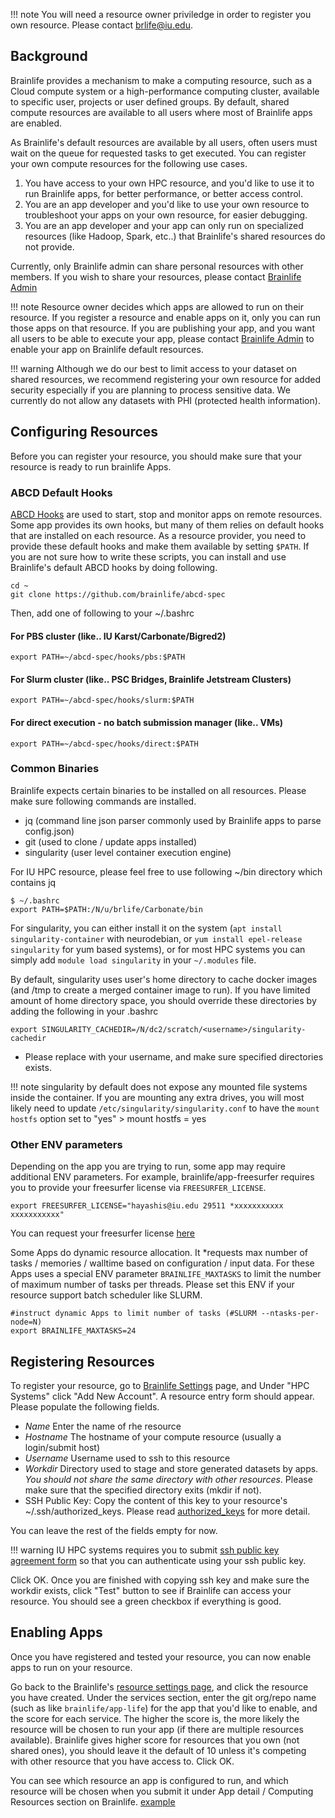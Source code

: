 !!! note
    You will need a resource owner priviledge in order to register you own resource. Please contact brlife@iu.edu.

## Background

Brainlife provides a mechanism to make a computing resource, such as a Cloud compute system or a high-performance computing cluster, available to specific user, projects or user defined groups. By default, shared compute resources are available to all users where most of Brainlife apps are enabled. 

As Brainlife's default resources are available by all users, often users must wait on the queue for requested tasks to get executed. You can register your own compute resources for the following use cases.

1. You have access to your own HPC resource, and you'd like to use it to run Brainlife apps, for better performance, or better access control.
2. You are an app developer and you'd like to use your own resource to troubleshoot your apps on your own resource, for easier debugging.
3. You are an app developer and your app can only run on specialized resources (like Hadoop, Spark, etc..) that Brainlife's shared resources do not provide.

Currently, only Brainlife admin can share personal resources with other members. If you wish to share your resources, please contact [Brainlife Admin](mailto:brlife@iu.edu)

!!! note
	Resource owner decides which apps are allowed to run on their resource. If you register a resource and enable apps on it, only you can run those apps on that resource. If you are publishing your app, and you want all users to be able to execute your app, please contact [Brainlife Admin](mailto:brlife@iu.edu) to enable your app on Brainlife default resources.

!!! warning
	Although we do our best to limit access to your dataset on shared resources, we recommend registering your own resource for added security
	especially if you are planning to process sensitive data. We currently do not allow any datasets with PHI (protected health information).

## Configuring Resources

Before you can register your resource, you should make sure that your resource is ready to run brainlife Apps.

### ABCD Default Hooks

[ABCD Hooks](https://github.com/brainlife/abcd-spec) are used to start, stop and monitor apps on remote resources. Some app provides its own hooks, but many of them relies on default hooks that are installed on each resource. As a resource provider, you need to provide these default hooks and make them available by setting `$PATH`. If you are not sure how to write these scripts, you can install and use Brainlife's default ABCD hooks by doing following.

```
cd ~
git clone https://github.com/brainlife/abcd-spec
```

Then, add one of following to your ~/.bashrc

#### For PBS cluster (like.. IU Karst/Carbonate/Bigred2)

```
export PATH=~/abcd-spec/hooks/pbs:$PATH
```

#### For Slurm cluster (like.. PSC Bridges, Brainlife Jetstream Clusters)

```
export PATH=~/abcd-spec/hooks/slurm:$PATH
```

#### For direct execution - no batch submission manager (like.. VMs)

```
export PATH=~/abcd-spec/hooks/direct:$PATH
```

### Common Binaries

Brainlife expects certain binaries to be installed on all resources. Please make sure following commands are installed.

* jq (command line json parser commonly used by Brainlife apps to parse config.json)
* git (used to clone / update apps installed)
* singularity (user level container execution engine)

For IU HPC resource, please feel free to use following ~/bin directory which contains jq


```
$ ~/.bashrc
export PATH=$PATH:/N/u/brlife/Carbonate/bin
```

For singularity, you can either install it on the system (`apt install singularity-container` with neurodebian, or `yum install epel-release singularity` for yum based systems), or for most HPC systems you can simply add `module load singularity` in your `~/.modules` file.

By default, singularity uses user's home directory to cache docker images (and /tmp to create a merged container image to run). If you have limited amount of home directory space, you should override these directories by adding the following in your .bashrc

```
export SINGULARITY_CACHEDIR=/N/dc2/scratch/<username>/singularity-cachedir
```

* Please replace <username> with your username, and make sure specified directories exists.

!!! note
    singularity by default does not expose any mounted file systems inside the container. If you are mounting any extra drives, you will most likely need to update `/etc/singularity/singularity.conf` to have the `mount hostfs` option set to "yes" 
    > mount hostfs = yes

### Other ENV parameters

Depending on the app you are trying to run, some app may require additional ENV parameters. For example, brainlife/app-freesurfer requires you to provide your freesurfer license via `FREESURFER_LICENSE`.

```
export FREESURFER_LICENSE="hayashis@iu.edu 29511 *xxxxxxxxxxx xxxxxxxxxxx"
```

You can request your freesurfer license [here](https://surfer.nmr.mgh.harvard.edu/registration.html) 

Some Apps do dynamic resource allocation. It *requests max number of tasks / memories / walltime based on configuration / input data. For these Apps uses a special ENV parameter `BRAINLIFE_MAXTASKS` to limit the number of
maximum number of tasks per threads. Please set this ENV if your resource support batch scheduler like SLURM.

```
#instruct dynamic Apps to limit number of tasks (#SLURM --ntasks-per-node=N)
export BRAINLIFE_MAXTASKS=24
```

## Registering Resources

To register your resource, go to [Brainlife Settings](https://brainlife.io/amaretti/#!/resources) page, and Under "HPC Systems" click "Add New Account". A resource entry form should appear. Please populate the following fields.

* *Name* Enter the name of rhe resource
* *Hostname* The hostname of your compute resource (usually a login/submit host)
* *Username* Username used to ssh to this resource
* *Workdir* Directory used to stage and store generated datasets by apps. *You should not share the same directory with other resources*. Please make sure that the specified directory exits (mkdir if not).
* SSH Public Key: Copy the content of this key to your resource's ~/.ssh/authorized_keys. Please read [authorized_keys](https://www.ssh.com/ssh/authorized_keys/) for more detail.

You can leave the rest of the fields empty for now.

!!! warning
	IU HPC systems requires you to submit [ssh public key agreement form](https://hpceverywhere.iu.edu/agree) so that you can authenticate using your ssh public key.

Click OK. Once you are finished with copying ssh key and make sure the workdir exists, click "Test" button to see if Brainlife can access your resource. You should see a green checkbox if everything is good.

## Enabling Apps

Once you have registered and tested your resource, you can now enable apps to run on your resource.

Go back to the Brainlife's [resource settings page](https://brainlife.io/amaretti/#!/resources), and click the resource you have created. Under the services section, enter the git org/repo name (such as like `brainlife/app-life`) for the app that you'd like to enable, and the score for each service. The higher the score is, the more likely the resource will be chosen to run your app (if there are multiple resources available). Brainlife gives higher score for resources that you own (not shared ones), you should leave it the default of 10 unless it's competing with other resource that you have access to. Click OK.

You can see which resource an app is configured to run, and which resource will be chosen when you submit it under App detail / Computing Resources section on Brainlife. [example](https://brainlife.io/app/58c56cf7e13a50849b258800)


